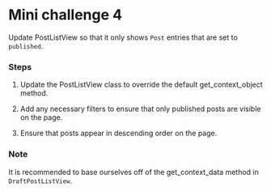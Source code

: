 # Mini challenge 4

 

Update PostListView so that it only shows `Post` entries that are set to `published`.

 

### Steps

1. Update the PostListView class to override the default get_context_object method.

2. Add any necessary filters to ensure that only published posts are visible on the page.

3. Ensure that posts appear in descending order on the page.

### Note

It is recommended to base ourselves off of the get_context_data method in `DraftPostListView`.